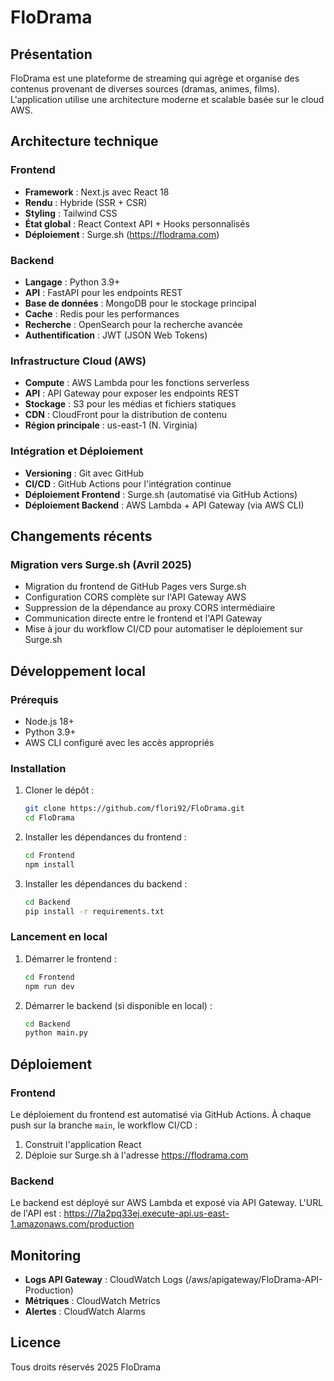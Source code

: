 # FloDrama

## Présentation

FloDrama est une plateforme de streaming qui agrège et organise des contenus provenant de diverses sources (dramas, animes, films). L'application utilise une architecture moderne et scalable basée sur le cloud AWS.

## Architecture technique

### Frontend

- **Framework** : Next.js avec React 18
- **Rendu** : Hybride (SSR + CSR)
- **Styling** : Tailwind CSS
- **État global** : React Context API + Hooks personnalisés
- **Déploiement** : Surge.sh (https://flodrama.com)

### Backend

- **Langage** : Python 3.9+
- **API** : FastAPI pour les endpoints REST
- **Base de données** : MongoDB pour le stockage principal
- **Cache** : Redis pour les performances
- **Recherche** : OpenSearch pour la recherche avancée
- **Authentification** : JWT (JSON Web Tokens)

### Infrastructure Cloud (AWS)

- **Compute** : AWS Lambda pour les fonctions serverless
- **API** : API Gateway pour exposer les endpoints REST
- **Stockage** : S3 pour les médias et fichiers statiques
- **CDN** : CloudFront pour la distribution de contenu
- **Région principale** : us-east-1 (N. Virginia)

### Intégration et Déploiement

- **Versioning** : Git avec GitHub
- **CI/CD** : GitHub Actions pour l'intégration continue
- **Déploiement Frontend** : Surge.sh (automatisé via GitHub Actions)
- **Déploiement Backend** : AWS Lambda + API Gateway (via AWS CLI)

## Changements récents

### Migration vers Surge.sh (Avril 2025)

- Migration du frontend de GitHub Pages vers Surge.sh
- Configuration CORS complète sur l'API Gateway AWS
- Suppression de la dépendance au proxy CORS intermédiaire
- Communication directe entre le frontend et l'API Gateway
- Mise à jour du workflow CI/CD pour automatiser le déploiement sur Surge.sh

## Développement local

### Prérequis

- Node.js 18+
- Python 3.9+
- AWS CLI configuré avec les accès appropriés

### Installation

1. Cloner le dépôt :
   ```bash
   git clone https://github.com/flori92/FloDrama.git
   cd FloDrama
   ```

2. Installer les dépendances du frontend :
   ```bash
   cd Frontend
   npm install
   ```

3. Installer les dépendances du backend :
   ```bash
   cd Backend
   pip install -r requirements.txt
   ```

### Lancement en local

1. Démarrer le frontend :
   ```bash
   cd Frontend
   npm run dev
   ```

2. Démarrer le backend (si disponible en local) :
   ```bash
   cd Backend
   python main.py
   ```

## Déploiement

### Frontend

Le déploiement du frontend est automatisé via GitHub Actions. À chaque push sur la branche `main`, le workflow CI/CD :

1. Construit l'application React
2. Déploie sur Surge.sh à l'adresse https://flodrama.com

### Backend

Le backend est déployé sur AWS Lambda et exposé via API Gateway. L'URL de l'API est :
https://7la2pq33ej.execute-api.us-east-1.amazonaws.com/production

## Monitoring

- **Logs API Gateway** : CloudWatch Logs (/aws/apigateway/FloDrama-API-Production)
- **Métriques** : CloudWatch Metrics
- **Alertes** : CloudWatch Alarms

## Licence

Tous droits réservés 2025 FloDrama
